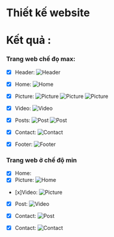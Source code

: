 # Thiết kế website
# Kết quả :
### Trang web chế đọ max:
- [x] Header:
![Header](images/Header.PNG)

- [x] Home:
![Home](images/Home.PNG)

- [x] Picture:
![Picture](images/Picture1.PNG)
![Picture](images/Picture2.PNG)
![Picture](images/Picture3.PNG)

- [x] Video:
![Video](images/Video.PNG)

- [x] Posts:
![Post](images/Post1.PNG)
![Post](images/Post2.PNG)

- [x] Contact:
![Contact](images/Contact.PNG)

- [x] Footer:
![Footer](images/Footer.PNG)

### Trang web ở chế độ min
- [x] Home:
- [x] Picture:
![Home](images/Home-min.PNG)
- [x]Video:
![Picture](images/Picture-min.PNG)
- [x] Post:
![Video](images/Video-min.PNG)
- [x] Contact:
![Post](images/Post-min.PNG)
- [x] Contact:
![Contact](images/Contact-min.PNG)



